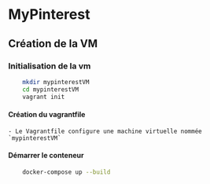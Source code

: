 # MyPinterest

## Création de la VM 

### Initialisation de la vm
```bash
    mkdir mypinterestVM
    cd mypinterestVM
    vagrant init
```

#### Création du vagrantfile
    - Le Vagrantfile configure une machine virtuelle nommée `mypinterestVM`

#### Démarrer le conteneur 
```bash 
    docker-compose up --build  
```